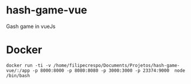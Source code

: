 # hash-game-vue
 Gash game in vueJs


# Docker

```
docker run -ti -v /home/filipecrespo/Documents/Projetos/hash-game-vue/:/app -p 8000:8000 -p 8080:8080 -p 3000:3000 -p 23374:9000  node /bin/bash
```